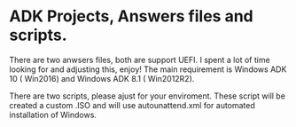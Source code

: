 # ADK Projects, Answers files and scripts.

There are two anwsers files, both are support UEFI.
I spent a lot of time looking for and adjusting this, enjoy!
The main requirement is Windows ADK 10 ( Win2016) and Windows ADK 8.1 ( Win2012R2).

There are two scripts, please ajust for your enviroment.
These script will be created a custom .ISO and will use autounattend.xml for automated installation of Windows.

